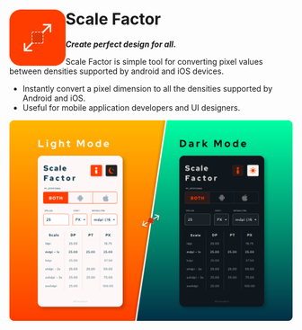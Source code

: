 # Scale Factor <img align="left" src="media/logo.png">
***Create perfect design for all.***

Scale Factor is simple tool for converting pixel values between densities supported by android and iOS devices.

* Instantly convert a pixel dimension to all the densities supported by Android and iOS.
* Useful for mobile application developers and UI designers.


![App Screenshot](media/screenshot.svg)
